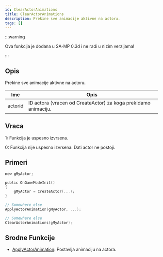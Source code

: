 ```yaml
---
id: ClearActorAnimations
title: ClearActorAnimations
description: Prekine sve animacije aktivne na actoru.
tags: []
---
```


:::warning

Ova funkcija je dodana u SA-MP 0.3d i ne radi u nizim verzijama!

:::

## Opis

Prekine sve animacije aktivne na actoru.

| Ime     | Opis                                                           |
| ------- | -------------------------------------------------------------- |
| actorid | ID actora (vracen od CreateActor) za koga prekidamo animaciju. |

## Vraca

1: Funkcija je uspesno izvrsena.

0: Funkcija nije uspesno izvrsena. Dati actor ne postoji.

## Primeri

```c
new gMyActor;

public OnGameModeInit()
{
    gMyActor = CreateActor(...);
}

// Somewhere else
ApplyActorAnimation(gMyActor, ...);

// Somewhere else
ClearActorAnimations(gMyActor);
```

## Srodne Funkcije

- [ApplyActorAnimation](ApplyActorAnimation.md): Postavlja animaciju na actora.
